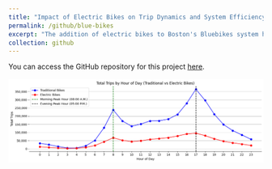 ```yaml
---
title: "Impact of Electric Bikes on Trip Dynamics and System Efficiency"
permalink: /github/blue-bikes
excerpt: "The addition of electric bikes to Boston's Bluebikes system has likely changed trip dynamics, such as trip durations, demand patterns, and station usage. This analysis aims to explore how e-bikes have affected these factors, looking at differences in trip lengths, popular routes, and station turnover. By comparing e-bike trips with traditional bike trips, the goal is to understand how e-bikes have impacted overall system performance and user behavior. These insights will help inform strategies for improving bike distribution and optimizing the efficiency of the bike-sharing system.<br/><img src='/images/bluebike.png'>" 
collection: github
---
```


You can access the GitHub repository for this project [here](https://github.com/NatDave/blue-bikes/).<br/><br/><img src='/images/bluebike.png'>
